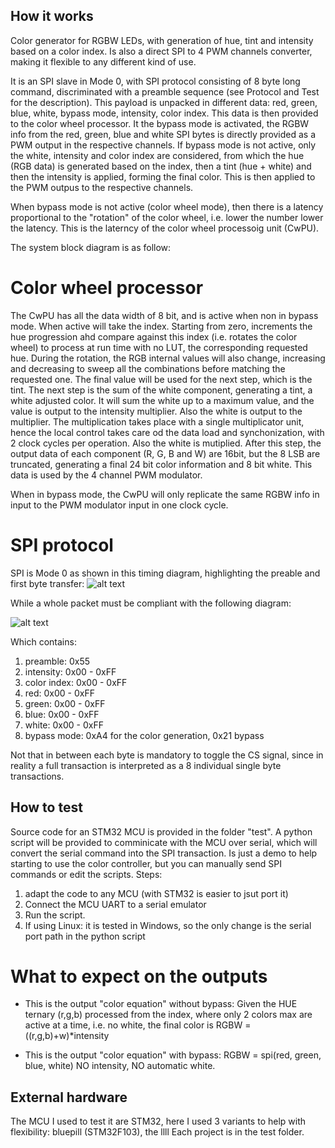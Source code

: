 <!---

This file is used to generate your project datasheet. Please fill in the information below and delete any unused
sections.

You can also include images in this folder and reference them in the markdown. Each image must be less than
512 kb in size, and the combined size of all images must be less than 1 MB.
-->

## How it works
Color generator for RGBW LEDs, with generation of hue, tint and intensity based on a color index. Is also a direct SPI to 4 PWM channels converter, making it flexible to any different kind of use.

It is an SPI slave in Mode 0, with SPI protocol consisting of 8 byte long command, discriminated with a preamble sequence (see Protocol and Test for the description).
This payload is unpacked in different data: red, green, blue, white, bypass mode, intensity, color index. This data is then provided to the color wheel processor. It the bypass mode is activated, the RGBW info from the red, green, blue and white SPI bytes is directly provided as a PWM output in the respective channels. If bypass mode is not active, only the white, intensity and color index are considered, from which the hue (RGB data) is generated based on the index, then a tint (hue + white) and then the intensity is applied, forming the final color. This is then applied to the PWM outpus to the respective channels. 

When bypass mode is not active (color wheel mode), then there is a latency proportional to the "rotation" of the color wheel, i.e. lower the number lower the latency. This is the laterncy of the color wheel processoig unit (CwPU).

The system block diagram is as follow:



# Color wheel processor

The CwPU has all the data width of 8 bit, and is active when non in bypass mode. When active will take the index. Starting from zero, increments the hue progression ahd compare against this index (i.e. rotates the color wheel) to process at run time with no LUT, the corresponding requested hue. During the rotation, the RGB internal values will also change, increasing and decreasing to sweep all the combinations before matching the requested one. The final value will be used for the next step, which is the tint.
The next step is the sum of the white component, generating a tint, a white adjusted color. It will sum the white up to a maximum value, and the value is output to the intensity multiplier. Also the white is output to the multiplier.
The multiplication takes place with a single multiplicator unit, hence the local control takes care od the data load and synchonization, with 2 clock cycles per operation. Also the white is mutiplied. After this step, the output data of each component (R, G, B and W) are 16bit, but the 8 LSB are truncated, generating a final 24 bit color information and 8 bit white.
This data is used by the 4 channel PWM modulator.

When in bypass mode, the CwPU will only replicate the same RGBW info in input to the PWM modulator input in one clock cycle.

# SPI protocol

SPI is Mode 0 as shown in this timing diagram, highlighting the preable and first byte transfer:
![alt text]([http://url/to/img.png](https://github.com/thexeno/tt08-rgbw-controller/blob/main/docs/bit_transaction.png))

While a whole packet must be compliant with the following diagram:

![alt text]([http://url/to/img.png](https://github.com/thexeno/tt08-rgbw-controller/blob/main/docs/byte_transaction.png))

Which contains: 

1. preamble: 0x55
2. intensity: 0x00 - 0xFF
3. color index: 0x00 - 0xFF
4. red: 0x00 - 0xFF
5. green: 0x00 - 0xFF
6. blue: 0x00 - 0xFF
7. white: 0x00 - 0xFF
8. bypass mode: 0xA4 for the color generation, 0x21 bypass

Not that in between each byte is mandatory to toggle the CS signal, since in reality a full transaction is interpreted as a 8 individual single byte transactions.

## How to test

Source code for an STM32 MCU is provided in the folder "test". A python script will be provided to comminicate with the MCU over serial, which will convert the serial command into the SPI transaction. Is just a demo to help starting to use the color controller, but you can manually send SPI commands or edit the scripts.
Steps:
1. adapt the code to any MCU (with STM32 is easier to jsut port it)
2. Connect the MCU UART to a serial emulator
3. Run the script.
4. If using Linux: it is tested in Windows, so the only change is the serial port path in the python script

# What to expect on the outputs
- This is the output "color equation" without bypass:
Given the HUE ternary (r,g,b) processed from the index, where only 2 colors max are active at a time, i.e. no white, the final color is
RGBW = ((r,g,b)+w)*intensity

- This is the output "color equation" with bypass:
RGBW = spi(red, green, blue, white)
NO intensity, NO automatic white.

## External hardware

The MCU I used to test it are STM32, here I used 3 variants to help with flexibility: bluepill (STM32F103), the llll
Each project is in the test folder.
